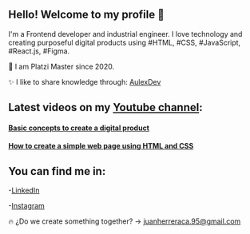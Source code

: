 Hello! Welcome to my profile 👋
-

I'm a Frontend developer and industrial engineer. I love technology and creating purposeful digital products using #HTML, #CSS, #JavaScript, #React.js, #Figma.

💚 I am Platzi Master since 2020.

:sparkles: I like to share knowledge through: [AulexDev](https://www.facebook.com/AulexDev )


## Latest videos on my [Youtube channel](https://www.youtube.com/channel/UCBLtL35DrC7NJijRT6BjZ7w):

#### [Basic concepts to create a digital product](https://www.youtube.com/watch?v=ez7ytschl48&t=10s)
#### [How to create a simple web page using HTML and CSS](https://www.youtube.com/watch?v=0zP57sLhl6o)

## You can find me in:

-[LinkedIn](https://www.linkedin.com/in/juanherreraca/)

-[Instagram](https://www.instagram.com/juanchoherrera27/)


:fire: ¿Do we create something together? -> juanherreraca.95@gmail.com 

<!--
**jshc27/jshc27** is a ✨ _special_ ✨ repository because its `README.md` (this file) appears on your GitHub profile.
-->
